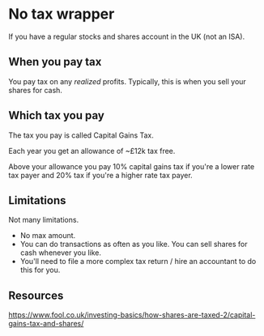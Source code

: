 # No tax wrapper

If you have a regular stocks and shares account in the UK (not an ISA).

## When you pay tax

You pay tax on any *realized* profits. Typically, this is when you sell your shares for cash.

## Which tax you pay

The tax you pay is called Capital Gains Tax.

Each year you get an allowance of ~£12k tax free.

Above your allowance you pay 10% capital gains tax if you're a lower rate tax payer and 20% tax if you're a higher rate tax payer.


## Limitations

Not many limitations.

* No max amount.
* You can do transactions as often as you like. You can sell shares for cash whenever you like.
* You'll need to file a more complex tax return / hire an accountant to do this for you.


## Resources

https://www.fool.co.uk/investing-basics/how-shares-are-taxed-2/capital-gains-tax-and-shares/

